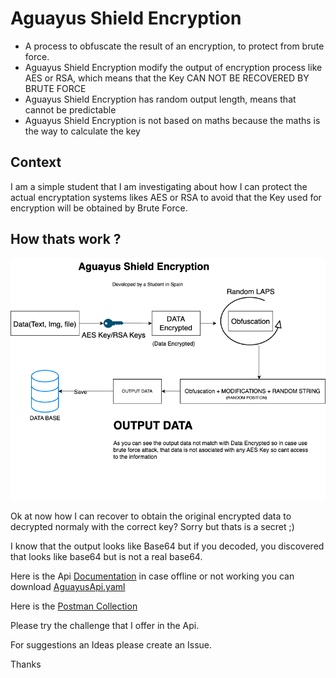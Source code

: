 # Aguayus Shield Encryption
- A process to obfuscate the result of an encryption, to protect from brute force.
- Aguayus Shield Encryption modify the output of encryption process like AES or RSA, which means that the Key CAN NOT BE RECOVERED BY BRUTE FORCE
- Aguayus Shield Encryption has random output length, means that cannot be predictable
- Aguayus Shield Encryption is not based on maths because the maths is the way to calculate the key

## Context 
 I am a simple student that I am investigating about how I can protect the actual encryptation systems likes AES or RSA to avoid that the Key used for encryption will be obtained by Brute Force.
 
 ## How thats work ?
 ![Aguayus Process](Aguayus%20Diagram.png)
 
 Ok at now how I can recover to obtain the original encrypted data to decrypted normaly with the correct key? Sorry but thats is a secret ;)
 
 I know that the output looks like Base64 but if you decoded, you discovered that looks like base64 but is not a real base64.
 
 Here is the Api
 [Documentation](https://app.swaggerhub.com/apis/ADMIN_150/AguayusShieldEncryption/1.0.0) in case offline or not working you can download [AguayusApi.yaml](https://raw.githubusercontent.com/Aguayus/AguayusShieldEncryption/main/AguayusApi.yaml)
 
 Here is the [Postman Collection](https://raw.githubusercontent.com/Aguayus/AguayusShieldEncryption/main/Aguayus.postman_collection.json)
 
 
 Please try the challenge that I offer in the Api. 
 
 For suggestions an Ideas please create an Issue.
 
 Thanks
